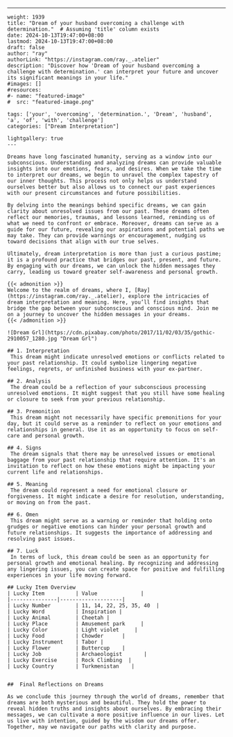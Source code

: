 ---
    weight: 1939
    title: "Dream of your husband overcoming a challenge with determination."  # Assuming 'title' column exists
    date: 2024-10-13T19:47:00+08:00
    lastmod: 2024-10-13T19:47:00+08:00
    draft: false
    author: "ray"
    authorLink: "https://instagram.com/ray._.atelier"
    description: "Discover how 'Dream of your husband overcoming a challenge with determination.' can interpret your future and uncover its significant meanings in your life."
    #images: []
    #resources:
    #- name: "featured-image"
    #  src: "featured-image.png"
    
    tags: ['your', 'overcoming', 'determination.', 'Dream', 'husband', 'a', 'of', 'with', 'challenge']
    categories: ["Dream Interpretation"]
    
    lightgallery: true
    ---
    
    Dreams have long fascinated humanity, serving as a window into our subconscious. Understanding and analyzing dreams can provide valuable insights into our emotions, fears, and desires. When we take the time to interpret our dreams, we begin to unravel the complex tapestry of our inner thoughts. This process not only helps us understand ourselves better but also allows us to connect our past experiences with our present circumstances and future possibilities.
    
    By delving into the meanings behind specific dreams, we can gain clarity about unresolved issues from our past. These dreams often reflect our memories, traumas, and lessons learned, reminding us of what we need to confront or embrace. Moreover, dreams can serve as a guide for our future, revealing our aspirations and potential paths we may take. They can provide warnings or encouragement, nudging us toward decisions that align with our true selves.
    
    Ultimately, dream interpretation is more than just a curious pastime; it is a profound practice that bridges our past, present, and future. By engaging with our dreams, we can unlock the hidden messages they carry, leading us toward greater self-awareness and personal growth.
    
    {{< admonition >}}
    Welcome to the realm of dreams, where I, [Ray](https://instagram.com/ray._.atelier), explore the intricacies of dream interpretation and meaning. Here, you’ll find insights that bridge the gap between your subconscious and conscious mind. Join me on a journey to uncover the hidden messages in your dreams.
    {{< /admonition >}}
    
    ![Dream Grl](https://cdn.pixabay.com/photo/2017/11/02/03/35/gothic-2910057_1280.jpg "Dream Grl")
    
    ## 1. Interpretation
     This dream might indicate unresolved emotions or conflicts related to your past relationship. It could symbolize lingering negative feelings, regrets, or unfinished business with your ex-partner.
    
    ## 2. Analysis
     The dream could be a reflection of your subconscious processing unresolved emotions. It might suggest that you still have some healing or closure to seek from your previous relationship.
    
    ## 3. Premonition
     This dream might not necessarily have specific premonitions for your day, but it could serve as a reminder to reflect on your emotions and relationships in general. Use it as an opportunity to focus on self-care and personal growth.
    
    ## 4. Signs
     The dream signals that there may be unresolved issues or emotional baggage from your past relationship that require attention. It's an invitation to reflect on how these emotions might be impacting your current life and relationships.
    
    ## 5. Meaning
     The dream could represent a need for emotional closure or forgiveness. It might indicate a desire for resolution, understanding, or moving on from the past.
    
    ## 6. Omen
     This dream might serve as a warning or reminder that holding onto grudges or negative emotions can hinder your personal growth and future relationships. It suggests the importance of addressing and resolving past issues.
    
    ## 7. Luck
     In terms of luck, this dream could be seen as an opportunity for personal growth and emotional healing. By recognizing and addressing any lingering issues, you can create space for positive and fulfilling experiences in your life moving forward.
    
    ## Lucky Item Overview
    | Lucky Item          | Value              |
    |---------------|--------------------|
    | Lucky Number        | 11, 14, 22, 25, 35, 40  |
    | Lucky Word          | Inspiration |
    | Lucky Animal        | Cheetah |
    | Lucky Place         | Amusement park     |
    | Lucky Color         | Light violet     |
    | Lucky Food          | Chowder      |
    | Lucky Instrument    | Tabor |
    | Lucky Flower        | Buttercup    |
    | Lucky Job           | Archaeologist       |
    | Lucky Exercise      | Rock Climbing  |
    | Lucky Country       | Turkmenistan    |
    
    
    ##  Final Reflections on Dreams
    
    As we conclude this journey through the world of dreams, remember that dreams are both mysterious and beautiful. They hold the power to reveal hidden truths and insights about ourselves. By embracing their messages, we can cultivate a more positive influence in our lives. Let us live with intention, guided by the wisdom our dreams offer. Together, may we navigate our paths with clarity and purpose.
    